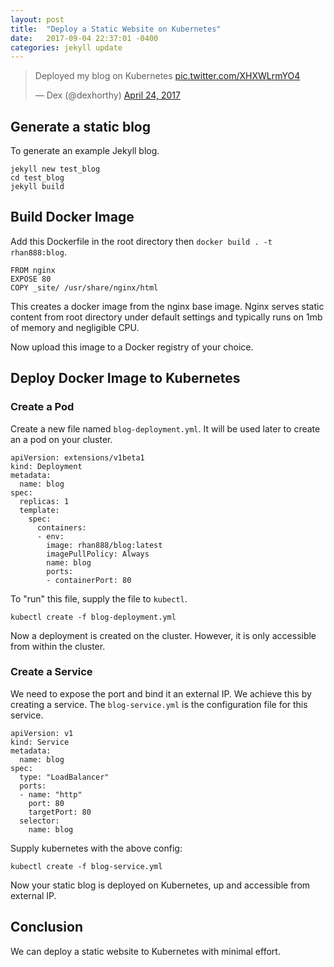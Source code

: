 ```yaml
---
layout: post
title:  "Deploy a Static Website on Kubernetes"
date:   2017-09-04 22:37:01 -0400
categories: jekyll update
---
```


<blockquote class="twitter-tweet" data-lang="en" data-dnt="true" data-theme="dark"><p lang="en" dir="ltr">Deployed my blog on Kubernetes <a href="https://t.co/XHXWLrmYO4">pic.twitter.com/XHXWLrmYO4</a></p>&mdash; Dex (@dexhorthy) <a href="https://twitter.com/dexhorthy/status/856639005462417409">April 24, 2017</a></blockquote> <script async src="//platform.twitter.com/widgets.js" charset="utf-8"></script>

## Generate a static blog

To generate an example Jekyll blog.

    jekyll new test_blog
    cd test_blog
    jekyll build

## Build Docker Image

Add this Dockerfile in the root directory then `docker build . -t rhan888:blog`.

    FROM nginx
    EXPOSE 80
    COPY _site/ /usr/share/nginx/html

This creates a docker image from the nginx base image. Nginx serves static content from root directory under default settings and typically runs on 1mb of memory and negligible CPU.

Now upload this image to a Docker registry of your choice.

## Deploy Docker Image to Kubernetes

### Create a Pod

Create a new file named `blog-deployment.yml`. It will be used later to create an a pod on your cluster. 

    apiVersion: extensions/v1beta1
    kind: Deployment
    metadata:
      name: blog
    spec:
      replicas: 1
      template:
        spec:
          containers:
          - env:
            image: rhan888/blog:latest
            imagePullPolicy: Always
            name: blog
            ports:
            - containerPort: 80

To "run" this file, supply the file to `kubectl`.

    kubectl create -f blog-deployment.yml

Now a deployment is created on the cluster. However, it is only accessible from within the cluster.

### Create a Service

We need to expose the port and bind it an external IP. We achieve this by creating a service. The `blog-service.yml` is the configuration file for this service.

    apiVersion: v1
    kind: Service
    metadata:
      name: blog
    spec:
      type: "LoadBalancer"
      ports:
      - name: "http"
        port: 80
        targetPort: 80
      selector:
        name: blog

Supply kubernetes with the above config:

`kubectl create -f blog-service.yml`

Now your static blog is deployed on Kubernetes, up and accessible from external IP.

<!--
There are four types of service:
 
* ClusterIP: Exposes the service on a cluster-internal IP. Choosing this value makes the service only reachable from within the cluster. This is the default ServiceType.

* NodePort: Exposes the service on each Node’s IP at a static port (the NodePort). A ClusterIP service, to which the NodePort service will route, is automatically created. You’ll be able to contact the NodePort service, from outside the cluster, by requesting <NodeIP>:<NodePort>.

* LoadBalancer: Exposes the service externally using a cloud provider’s load balancer. NodePort and ClusterIP services, to which the external load balancer will route, are automatically created.

* ExternalName: Maps the service to the contents of the externalName field (e.g. foo.bar.example.com), by returning a CNAME record with its value. No proxying of any kind is set up. This requires version 1.7 or higher of kube-dns.

So for a frontend service(user-facing, as opposed to a Database or Redis), the options are `NodePort` and `LoadBalancer`, the former exposes the service port directly(think proxy_pass) and the latter distributes incoming requests to different pods. The cool thing about service is that kubernetes actually uses nginx internally. And kubernetes comes battery included: bindings with different cloud providers (i.e. GKE, AWS) so getting an external IP does not require any extra steps. In short, the developer can use the best tooling without ANY configuration. Explain why kubernetes is an overkill?

(Aside: on GCE(GKE), there is 0 charge for external IPs unless it's not used by a service)

## Optional: Add an Ingress

Don't use it on GKE. It's basically a CDN cache that charges ridiculous $$$. Its functionality is nothing more than Cloudflare free-tier.~~ According to [alpb](https://news.ycombinator.com/item?id=14287780), Ingress is not a CDN and is charged the same price as a regional load balancer (Service.type=LoadBalancer). But for AWS kubernetes users, this is a viable option if you find the need to use it, ingress is not in the scope of this blog post. For most static sites, the load balancing above is already an "overkill"(in a good way).

-->

## Conclusion

We can deploy a static website to Kubernetes with minimal effort.
